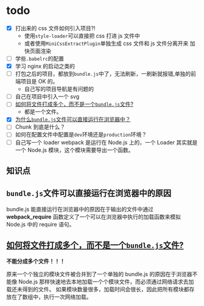 # todo

- [x] 打出来的 css 文件如何引入项目?!
  - 使用`style-loader`可以直接把 css 打进 js 文件中
  - 或者使用`MiniCssExtractPlugin`单独生成 css 文件和 js 文件分离开来 加快页面渲染
- [ ] 学些`.babelrc`的配置
- [x] 学习 nginx 的启动之类的
- [ ] 打包之后的项目，都放到`bundle.js`中了，无法刷新，一刷新就报错,单独的前端项目是 OK 的。
  - 自己写的项目导航是有问题的
- [ ] 自己在项目中引入一个 svg
- [ ] <a href="#one-bundle">如何将文件打成多个，而不是一个`bundle.js`文件?</a>
  - 都是一个文件。
- [x] <a href="#bundle-run">为什么`bundle.js`文件可以直接运行在浏览器中？</a>
- [ ] Chunk 到底是什么？
- [ ] 如何在配置文件中配置是`dev`环境还是`production`环境？
- [ ] 自己写一个 loader
      webpack 是运行在 Node.js 上的，一个 Loader 其实就是一个 Node.js 模块，这个模块需要导出一个函数。

## 知识点

## <div id="#bundle-run">`bundle.js`文件可以直接运行在浏览器中的原因</div>

bundle.js 能直接运行在浏览器中的原因在于输出的文件中通过 **webpack_require** 函数定义了一个可以在浏览器中执行的加载函数来模拟 Node.js 中的 require 语句。

## [如何将文件打成多个，而不是一个`bundle.js`文件?](#one-bundle)

**不能分成多个文件！！！**

原来一个个独立的模块文件被合并到了一个单独的 bundle.js 的原因在于浏览器不能像 Node.js 那样快速地去本地加载一个个模块文件，而必须通过网络请求去加载还未得到的文件。 如果模块数量很多，加载时间会很长，因此把所有模块都存放在了数组中，执行一次网络加载。
